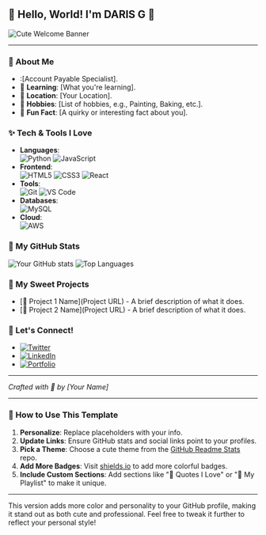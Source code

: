 
## 🌸 Hello, World! I'm DARIS G 🌸

![Cute Welcome Banner](https://media.giphy.com/media/26n6WywJyh39n1pBu/giphy.gif)

---

### 🍬 About Me
- :[Account Payable Specialist].
- 🌷 **Learning**: [What you're learning].
- 🏡 **Location**: [Your Location].
- 🎨 **Hobbies**: [List of hobbies, e.g., Painting, Baking, etc.].
- 🐾 **Fun Fact**: [A quirky or interesting fact about you].

### ✨ Tech & Tools I Love
- **Languages**:  
  ![Python](https://img.shields.io/badge/-Python-3776AB?style=flat&logo=python&logoColor=white) 
  ![JavaScript](https://img.shields.io/badge/-JavaScript-F7DF1E?style=flat&logo=javascript&logoColor=white)
- **Frontend**:  
  ![HTML5](https://img.shields.io/badge/-HTML5-E34F26?style=flat&logo=html5&logoColor=white) 
  ![CSS3](https://img.shields.io/badge/-CSS3-1572B6?style=flat&logo=css3&logoColor=white) 
  ![React](https://img.shields.io/badge/-React-61DAFB?style=flat&logo=react&logoColor=white)
- **Tools**:  
  ![Git](https://img.shields.io/badge/-Git-F05032?style=flat&logo=git&logoColor=white) 
  ![VS Code](https://img.shields.io/badge/-VS%20Code-007ACC?style=flat&logo=visual-studio-code&logoColor=white)
- **Databases**:  
  ![MySQL](https://img.shields.io/badge/-MySQL-4479A1?style=flat&logo=mysql&logoColor=white)
- **Cloud**:  
  ![AWS](https://img.shields.io/badge/-AWS-232F3E?style=flat&logo=amazon-aws&logoColor=white)

### 🌟 My GitHub Stats

![Your GitHub stats](https://github-readme-stats.vercel.app/api?username=yourusername&show_icons=true&theme=cute-theme)
![Top Languages](https://github-readme-stats.vercel.app/api/top-langs/?username=yourusername&layout=compact&theme=cute-theme)

### 🧁 My Sweet Projects
- [🍓 Project 1 Name](Project URL) - A brief description of what it does.
- [🍰 Project 2 Name](Project URL) - A brief description of what it does.

### 💌 Let's Connect!
- [![Twitter](https://img.shields.io/badge/-Twitter-1DA1F2?style=flat&logo=twitter&logoColor=white)](https://twitter.com/yourusername)
- [![LinkedIn](https://img.shields.io/badge/-LinkedIn-0077B5?style=flat&logo=linkedin&logoColor=white)](https://linkedin.com/in/yourusername)
- [![Portfolio](https://img.shields.io/badge/-Portfolio-FF69B4?style=flat&logo=google-chrome&logoColor=white)](https://yourwebsite.com)

---

*Crafted with 💖 by [Your Name]*

---

### 🌈 How to Use This Template

1. **Personalize**: Replace placeholders with your info.
2. **Update Links**: Ensure GitHub stats and social links point to your profiles.
3. **Pick a Theme**: Choose a cute theme from the [GitHub Readme Stats](https://github.com/anuraghazra/github-readme-stats) repo.
4. **Add More Badges**: Visit [shields.io](https://shields.io) to add more colorful badges.
5. **Include Custom Sections**: Add sections like "🌸 Quotes I Love" or "🎵 My Playlist" to make it unique.

---

This version adds more color and personality to your GitHub profile, making it stand out as both cute and professional. Feel free to tweak it further to reflect your personal style!
